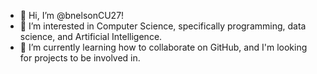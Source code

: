 - 👋 Hi, I’m @bnelsonCU27!
- 👀 I’m interested in Computer Science, specifically programming, data science, and Artificial Intelligence.
- 🌱 I’m currently learning how to collaborate on GitHub, and I'm looking for projects to be involved in.

<!---
bnelsonCU27/bnelsonCU27 is a ✨ special ✨ repository because its `README.md` (this file) appears on your GitHub profile.
You can click the Preview link to take a look at your changes.
--->
